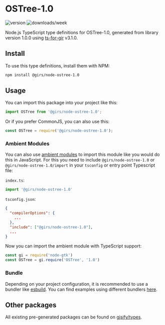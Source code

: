 
# OSTree-1.0

![version](https://img.shields.io/npm/v/@girs/node-ostree-1.0)
![downloads/week](https://img.shields.io/npm/dw/@girs/node-ostree-1.0)


Node.js TypeScript type definitions for OSTree-1.0, generated from library version 1.0.0 using [ts-for-gir](https://github.com/gjsify/ts-for-gir) v3.1.0.


## Install

To use this type definitions, install them with NPM:
```bash
npm install @girs/node-ostree-1.0
```

## Usage

You can import this package into your project like this:
```ts
import OSTree from '@girs/node-ostree-1.0';
```

Or if you prefer CommonJS, you can also use this:
```ts
const OSTree = require('@girs/node-ostree-1.0');
```

### Ambient Modules

You can also use [ambient modules](https://github.com/gjsify/ts-for-gir/tree/main/packages/cli#ambient-modules) to import this module like you would do this in JavaScript.
For this you need to include `@girs/node-ostree-1.0` or `@girs/node-ostree-1.0/import` in your `tsconfig` or entry point Typescript file:

`index.ts`:
```ts
import '@girs/node-ostree-1.0'
```

`tsconfig.json`:
```json
{
  "compilerOptions": {
    ...
  },
  "include": ["@girs/node-ostree-1.0"],
  ...
}
```

Now you can import the ambient module with TypeScript support: 

```ts
const gi = require('node-gtk')
const OSTree = gi.require('OSTree', '1.0')
```


### Bundle

Depending on your project configuration, it is recommended to use a bundler like [esbuild](https://esbuild.github.io/). You can find examples using different bundlers [here](https://github.com/gjsify/ts-for-gir/tree/main/examples).

## Other packages

All existing pre-generated packages can be found on [gjsify/types](https://github.com/gjsify/types).

